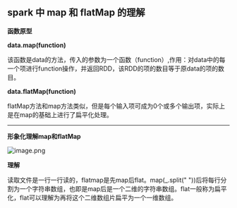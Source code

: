 ## spark 中 map 和 flatMap 的理解
**函数原型**

**data.map(function)**

该函数是data的方法，传入的参数为一个函数（function）,作用：对data中的每一个项进行function操作，并返回RDD，该RDD的项的数目等于原data的项的数目。

**data.flatMap(function)**

flatMap方法和map方法类似，但是每个输入项可成为0个或多个输出项，实际上是在map的基础上进行了扁平化处理。

---
**形象化理解map和flatMap**

![image.png](https://i.loli.net/2019/12/12/ZRkPlgALy76u34T.png)

**理解** 

读取文件是一行一行读的，flatmap是先map后flat。map(_.split(" "))后将每行分割为一个字符串数组，也即是map后是一个二维的字符串数组。flat一般称为扁平化，flat可以理解为再将这个二维数组片扁平为一个一维数组。
